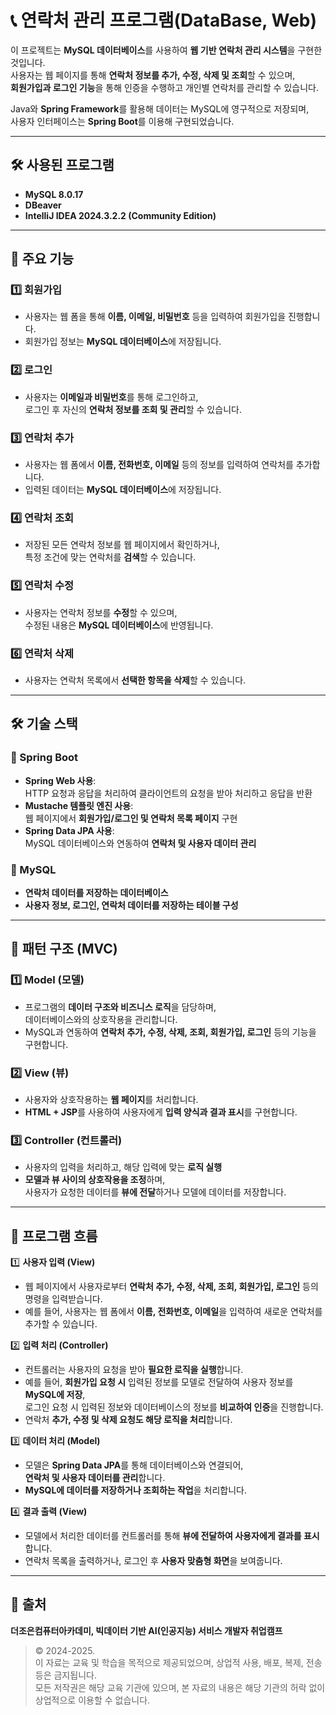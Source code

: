 # 📞 연락처 관리 프로그램(DataBase, Web)

이 프로젝트는 **MySQL 데이터베이스**를 사용하여 **웹 기반 연락처 관리 시스템**을 구현한 것입니다.  
사용자는 웹 페이지를 통해 **연락처 정보를 추가, 수정, 삭제 및 조회**할 수 있으며,  
**회원가입과 로그인 기능**을 통해 인증을 수행하고 개인별 연락처를 관리할 수 있습니다.  

Java와 **Spring Framework**를 활용해 데이터는 MySQL에 영구적으로 저장되며,  
사용자 인터페이스는 **Spring Boot**를 이용해 구현되었습니다.

---

## 🛠️ 사용된 프로그램
- **MySQL 8.0.17**
- **DBeaver**
- **IntelliJ IDEA 2024.3.2.2 (Community Edition)**

---

## 🚀 주요 기능

### 1️⃣ 회원가입
- 사용자는 웹 폼을 통해 **이름, 이메일, 비밀번호** 등을 입력하여 회원가입을 진행합니다.
- 회원가입 정보는 **MySQL 데이터베이스**에 저장됩니다.

### 2️⃣ 로그인
- 사용자는 **이메일과 비밀번호**를 통해 로그인하고,  
  로그인 후 자신의 **연락처 정보를 조회 및 관리**할 수 있습니다.

### 3️⃣ 연락처 추가
- 사용자는 웹 폼에서 **이름, 전화번호, 이메일** 등의 정보를 입력하여 연락처를 추가합니다.
- 입력된 데이터는 **MySQL 데이터베이스**에 저장됩니다.

### 4️⃣ 연락처 조회
- 저장된 모든 연락처 정보를 웹 페이지에서 확인하거나,  
  특정 조건에 맞는 연락처를 **검색**할 수 있습니다.

### 5️⃣ 연락처 수정
- 사용자는 연락처 정보를 **수정**할 수 있으며,  
  수정된 내용은 **MySQL 데이터베이스**에 반영됩니다.

### 6️⃣ 연락처 삭제
- 사용자는 연락처 목록에서 **선택한 항목을 삭제**할 수 있습니다.

---

## 🛠️ 기술 스택

### 🔹 Spring Boot
- **Spring Web 사용**:  
  HTTP 요청과 응답을 처리하여 클라이언트의 요청을 받아 처리하고 응답을 반환
- **Mustache 템플릿 엔진 사용**:  
  웹 페이지에서 **회원가입/로그인 및 연락처 목록 페이지** 구현
- **Spring Data JPA 사용**:  
  MySQL 데이터베이스와 연동하여 **연락처 및 사용자 데이터 관리**

### 🔹 MySQL
- **연락처 데이터를 저장하는 데이터베이스**
- **사용자 정보, 로그인, 연락처 데이터를 저장하는 테이블 구성**

---

## 📌 패턴 구조 (MVC)

### 1️⃣ **Model (모델)**
- 프로그램의 **데이터 구조와 비즈니스 로직**을 담당하며,  
  데이터베이스와의 상호작용을 관리합니다.
- MySQL과 연동하여 **연락처 추가, 수정, 삭제, 조회, 회원가입, 로그인** 등의 기능을 구현합니다.

### 2️⃣ **View (뷰)**
- 사용자와 상호작용하는 **웹 페이지**를 처리합니다.
- **HTML + JSP**를 사용하여 사용자에게 **입력 양식과 결과 표시**를 구현합니다.

### 3️⃣ **Controller (컨트롤러)**
- 사용자의 입력을 처리하고, 해당 입력에 맞는 **로직 실행**
- **모델과 뷰 사이의 상호작용을 조정**하며,  
  사용자가 요청한 데이터를 **뷰에 전달**하거나 모델에 데이터를 저장합니다.

---

## 📝 프로그램 흐름

1️⃣ **사용자 입력 (View)**  
   - 웹 페이지에서 사용자로부터 **연락처 추가, 수정, 삭제, 조회, 회원가입, 로그인** 등의 명령을 입력받습니다.  
   - 예를 들어, 사용자는 웹 폼에서 **이름, 전화번호, 이메일**을 입력하여 새로운 연락처를 추가할 수 있습니다.

2️⃣ **입력 처리 (Controller)**  
   - 컨트롤러는 사용자의 요청을 받아 **필요한 로직을 실행**합니다.  
   - 예를 들어, **회원가입 요청 시** 입력된 정보를 모델로 전달하여 사용자 정보를 **MySQL에 저장**,  
     로그인 요청 시 입력된 정보와 데이터베이스의 정보를 **비교하여 인증**을 진행합니다.  
   - 연락처 **추가, 수정 및 삭제 요청도 해당 로직을 처리**합니다.

3️⃣ **데이터 처리 (Model)**  
   - 모델은 **Spring Data JPA**를 통해 데이터베이스와 연결되어,  
     **연락처 및 사용자 데이터를 관리**합니다.  
   - **MySQL에 데이터를 저장하거나 조회하는 작업**을 처리합니다.

4️⃣ **결과 출력 (View)**  
   - 모델에서 처리한 데이터를 컨트롤러를 통해 **뷰에 전달하여 사용자에게 결과를 표시**합니다.  
   - 연락처 목록을 출력하거나, 로그인 후 **사용자 맞춤형 화면**을 보여줍니다.

---

## 📢 출처
**더조은컴퓨터아카데미, 빅데이터 기반 AI(인공지능) 서비스 개발자 취업캠프**  

> © 2024-2025.  
> 이 자료는 교육 및 학습을 목적으로 제공되었으며, 상업적 사용, 배포, 복제, 전송 등은 금지됩니다.  
> 모든 저작권은 해당 교육 기관에 있으며, 본 자료의 내용은 해당 기관의 허락 없이 상업적으로 이용할 수 없습니다.

